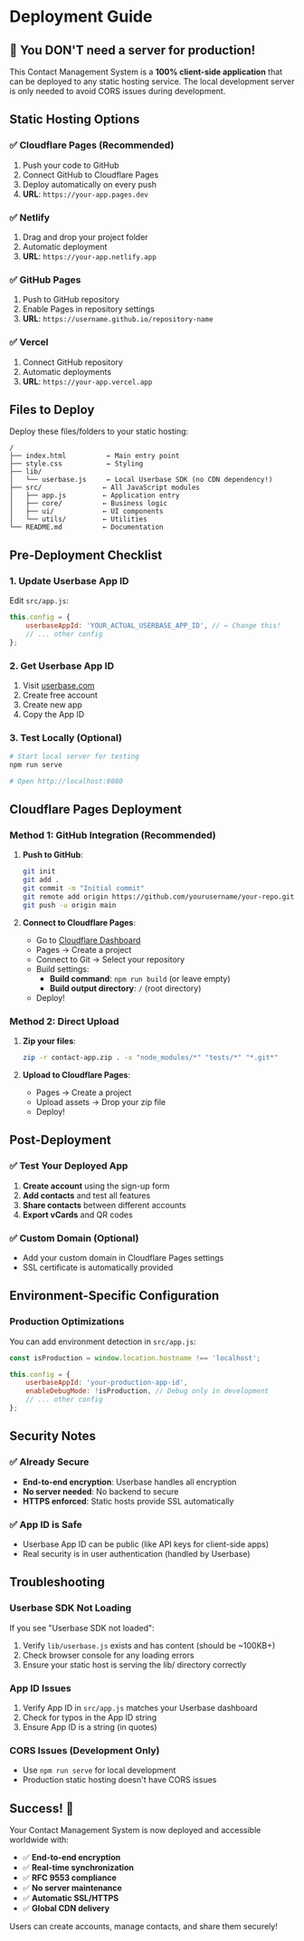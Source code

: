 # Deployment Guide

## 🚀 **You DON'T need a server for production!**

This Contact Management System is a **100% client-side application** that can be deployed to any static hosting service. The local development server is only needed to avoid CORS issues during development.

## Static Hosting Options

### ✅ **Cloudflare Pages** (Recommended)
1. Push your code to GitHub
2. Connect GitHub to Cloudflare Pages
3. Deploy automatically on every push
4. **URL**: `https://your-app.pages.dev`

### ✅ **Netlify**
1. Drag and drop your project folder
2. Automatic deployment
3. **URL**: `https://your-app.netlify.app`

### ✅ **GitHub Pages**
1. Push to GitHub repository
2. Enable Pages in repository settings
3. **URL**: `https://username.github.io/repository-name`

### ✅ **Vercel**
1. Connect GitHub repository
2. Automatic deployments
3. **URL**: `https://your-app.vercel.app`

## Files to Deploy

Deploy these files/folders to your static hosting:
```
/
├── index.html          ← Main entry point
├── style.css           ← Styling
├── lib/
│   └── userbase.js     ← Local Userbase SDK (no CDN dependency!)
├── src/               ← All JavaScript modules
│   ├── app.js         ← Application entry
│   ├── core/          ← Business logic
│   ├── ui/            ← UI components
│   └── utils/         ← Utilities
└── README.md          ← Documentation
```

## Pre-Deployment Checklist

### 1. **Update Userbase App ID**
Edit `src/app.js`:
```javascript
this.config = {
    userbaseAppId: 'YOUR_ACTUAL_USERBASE_APP_ID', // ← Change this!
    // ... other config
};
```

### 2. **Get Userbase App ID**
1. Visit [userbase.com](https://userbase.com)
2. Create free account
3. Create new app
4. Copy the App ID

### 3. **Test Locally** (Optional)
```bash
# Start local server for testing
npm run serve

# Open http://localhost:8080
```

## Cloudflare Pages Deployment

### **Method 1: GitHub Integration** (Recommended)
1. **Push to GitHub**:
   ```bash
   git init
   git add .
   git commit -m "Initial commit"
   git remote add origin https://github.com/yourusername/your-repo.git
   git push -u origin main
   ```

2. **Connect to Cloudflare Pages**:
   - Go to [Cloudflare Dashboard](https://dash.cloudflare.com)
   - Pages → Create a project
   - Connect to Git → Select your repository
   - Build settings:
     - **Build command**: `npm run build` (or leave empty)
     - **Build output directory**: `/` (root directory)
   - Deploy!

### **Method 2: Direct Upload**
1. **Zip your files**:
   ```bash
   zip -r contact-app.zip . -x "node_modules/*" "tests/*" "*.git*"
   ```

2. **Upload to Cloudflare Pages**:
   - Pages → Create a project
   - Upload assets → Drop your zip file
   - Deploy!

## Post-Deployment

### ✅ **Test Your Deployed App**
1. **Create account** using the sign-up form
2. **Add contacts** and test all features
3. **Share contacts** between different accounts
4. **Export vCards** and QR codes

### ✅ **Custom Domain** (Optional)
- Add your custom domain in Cloudflare Pages settings
- SSL certificate is automatically provided

## Environment-Specific Configuration

### **Production Optimizations**
You can add environment detection in `src/app.js`:

```javascript
const isProduction = window.location.hostname !== 'localhost';

this.config = {
    userbaseAppId: 'your-production-app-id',
    enableDebugMode: !isProduction, // Debug only in development
    // ... other config
};
```

## Security Notes

### ✅ **Already Secure**
- **End-to-end encryption**: Userbase handles all encryption
- **No server needed**: No backend to secure
- **HTTPS enforced**: Static hosts provide SSL automatically

### ✅ **App ID is Safe**
- Userbase App ID can be public (like API keys for client-side apps)
- Real security is in user authentication (handled by Userbase)

## Troubleshooting

### **Userbase SDK Not Loading**
If you see "Userbase SDK not loaded":
1. Verify `lib/userbase.js` exists and has content (should be ~100KB+)
2. Check browser console for any loading errors
3. Ensure your static host is serving the lib/ directory correctly

### **App ID Issues**
1. Verify App ID in `src/app.js` matches your Userbase dashboard
2. Check for typos in the App ID string
3. Ensure App ID is a string (in quotes)

### **CORS Issues** (Development Only)
- Use `npm run serve` for local development
- Production static hosting doesn't have CORS issues

## Success! 🎉

Your Contact Management System is now deployed and accessible worldwide with:
- ✅ **End-to-end encryption**
- ✅ **Real-time synchronization**  
- ✅ **RFC 9553 compliance**
- ✅ **No server maintenance**
- ✅ **Automatic SSL/HTTPS**
- ✅ **Global CDN delivery**

Users can create accounts, manage contacts, and share them securely!